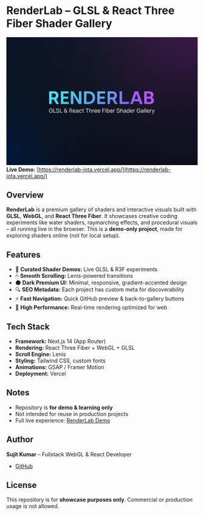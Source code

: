 # RenderLab – GLSL & React Three Fiber Shader Gallery
![RenderLab Banner](./public/img/RenderLab.png)  
**Live Demo:** [https://renderlab-iota.vercel.app/](https://renderlab-iota.vercel.app/)

## Overview
**RenderLab** is a premium gallery of shaders and interactive visuals built with **GLSL**, **WebGL**, and **React Three Fiber**. It showcases creative coding experiments like water shaders, raymarching effects, and procedural visuals – all running live in the browser. This is a **demo-only project**, made for exploring shaders online (not for local setup).

## Features
- 🎨 **Curated Shader Demos:** Live GLSL & R3F experiments  
- 🖱 **Smooth Scrolling:** Lenis-powered transitions  
- 🌑 **Dark Premium UI:** Minimal, responsive, gradient-accented design  
- 🔍 **SEO Metadata:** Each project has custom meta for discoverability  
- ⚡ **Fast Navigation:** Quick GitHub preview & back-to-gallery buttons  
- 🚀 **High Performance:** Real-time rendering optimized for web  

## Tech Stack
- **Framework:** Next.js 14 (App Router)  
- **Rendering:** React Three Fiber + WebGL + GLSL  
- **Scroll Engine:** Lenis  
- **Styling:** Tailwind CSS, custom fonts  
- **Animations:** GSAP / Framer Motion  
- **Deployment:** Vercel  

## Notes
- Repository is **for demo & learning only**  
- Not intended for reuse in production projects  
- Full live experience: [RenderLab Demo](https://renderlab-iota.vercel.app/)  

## Author
**Sujit Kumar** – Fullstack WebGL & React Developer  
- [GitHub](https://github.com/sujitkumarrdev)  

## License
This repository is for **showcase purposes only**. Commercial or production usage is not allowed.

